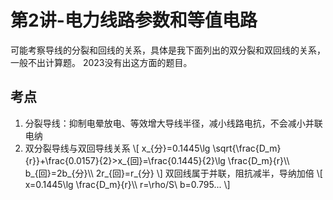 # 第2讲-电力线路参数和等值电路

可能考察导线的分裂和回线的关系，具体是我下面列出的双分裂和双回线的关系，一般不出计算题。
2023没有出这方面的题目。

## 考点

1. 分裂导线：抑制电晕放电、等效增大导线半径，减小线路电抗，不会减小并联电纳
2. 双分裂导线与双回导线关系
   \\[
    x_{分}=0.1445\lg \sqrt{\frac{D_m}{r}}+\frac{0.0157}{2}>x_{回}=\frac{0.1445}{2}\lg \frac{D_m}{r}\\\\
    b_{回}=2b_{分}\\\\
    2r_{回}=r_{分}
   \\]
   双回线属于并联，阻抗减半，导纳加倍
   \\[
    x=0.1445\lg \frac{D_m}{r}\\\\
    r=\rho/S\\
    b=0.795...
   \\]
